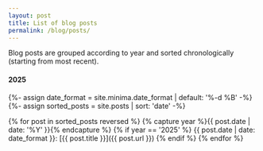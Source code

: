 ```yaml
---
layout: post
title: List of blog posts
permalink: /blog/posts/
---
```

Blog posts are grouped according to year and sorted chronologically (starting from most recent).
#### 2025

{%- assign date_format = site.minima.date_format | default: '%-d %B' -%}
{%- assign sorted_posts = site.posts | sort: 'date' -%}

{% for post in sorted_posts reversed %}
	{% capture year %}{{ post.date | date: '%Y' }}{% endcapture %}
	{% if year == '2025' %}
{{ post.date | date: date_format }}&#58; [{{ post.title }}]({{ post.url }})
	{% endif %}
{% endfor %}
